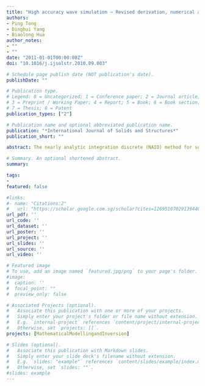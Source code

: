 ```yaml
---
title: "High accuracy wave simulation – Revised derivation, numerical analysis and testing of a nearly analytic integration discrete method for solving acoustic wave equation"
authors:
- Ping Tong
- Dinghui Yang
- Biaolong Hua
author_notes:
- ""
- ""
date: "2011-01-01T00:00:00Z"
doi: "10.1016/j.ijsolstr.2010.09.003"

# Schedule page publish date (NOT publication's date).
publishDate: ""

# Publication type.
# Legend: 0 = Uncategorized; 1 = Conference paper; 2 = Journal article;
# 3 = Preprint / Working Paper; 4 = Report; 5 = Book; 6 = Book section;
# 7 = Thesis; 8 = Patent
publication_types: ["2"]

# Publication name and optional abbreviated publication name.
publication: "*International Journal of Solids and Structures*"
publication_short: ""

abstract: The nearly analytic integration discrete (NAID) method for solving the two-dimensional acoustic wave equation has been fully mathematically revised, analyzed and tested. The NAID method is an alternative numerical modeling method for generating synthetic seismograms. The acoustic wave equation is first transformed into a system of first-order ordinary differential equations (ODEs) with respect to time variable t, and then directly integrated at a small time interval of [tn, tn+1] to obtain semi-discrete ordinary differential equations. The integral kernel is expanded into a truncated Taylor series, to which the integration operator is explicitly applied. The high-order temporal derivatives involved in the integral kernel are replaced by high-order spatial derivatives, which then are approximately calculated as a weighted linear combination of the displacement, the particle-velocity, and their spatial gradients. In this article, we investigate the theoretical properties of the revised NAID method, including the discrete error and the stability criteria. Numerical results for constant and layered velocity models show that, comparing to the Lax–Wendroff correction (LWC) scheme and the staggered-grid finite difference method, the NAID method can effectively suppress the numerical dispersion and source-noises caused by the discretization of the acoustic wave equation with too-coarse spatial grids or when models have strong velocity contrasts between adjacent layers. The proposed NAID method has been applied in computing the acoustic wavefields for two heterogeneous models – the corner edge model and the Marmousi model. Promising numerical results illustrate that the NAID method provides an encouraging tool for large-scale and complex wave simulation and inversion problems based on the acoustic equation.

# Summary. An optional shortened abstract.
summary:

tags:
-
featured: false

#links:
#- name: "Citations:2"
#   url: "https://scholar.google.com.sg/scholar?cites=12695107029139440308&as_sdt=2005&sciodt=0,5&hl=en"
url_pdf: ''
url_code: ''
url_dataset: ''
url_poster: ''
url_project: ''
url_slides: ''
url_source: ''
url_video: ''

# Featured image
# To use, add an image named `featured.jpg/png` to your page's folder.
#image:
#  caption: ''
#  focal_point: ""
#  preview_only: false

# Associated Projects (optional).
#   Associate this publication with one or more of your projects.
#   Simply enter your project's folder or file name without extension.
#   E.g. `internal-project` references `content/project/internal-project/index.md`.
#   Otherwise, set `projects: []`.
projects: [MathematicalModellingandInversion]

# Slides (optional).
#   Associate this publication with Markdown slides.
#   Simply enter your slide deck's filename without extension.
#   E.g. `slides: "example"` references `content/slides/example/index.md`.
#   Otherwise, set `slides: ""`.
#slides: example
---
```


